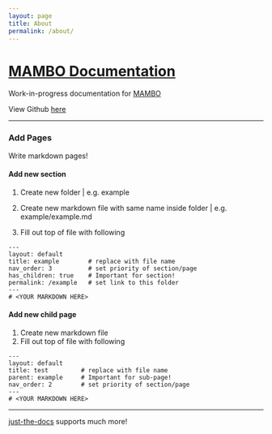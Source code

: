 ```yaml
---
layout: page
title: About
permalink: /about/
---
```


# [MAMBO Documentation](https://alphadaze.github.io/mambo-docs/)

Work-in-progress documentation for [MAMBO](https://github.com/beehive-lab/mambo)

View Github [here](https://github.com/AlphaDaze/mambo-docs/)

___

### Add Pages
Write markdown pages!

#### Add new section
1. Create new folder | e.g. example

2. Create new markdown file with same name inside folder | e.g. example/example.md

3. Fill out top of file with following

```
---
layout: default
title: example        # replace with file name
nav_order: 3          # set priority of section/page
has_children: true    # Important for section!
permalink: /example   # set link to this folder
---
# <YOUR MARKDOWN HERE>
```

#### Add new child page
1. Create new markdown file
2. Fill out top of file with following

```
---
layout: default
title: test         # replace with file name
parent: example     # Important for sub-page!
nav_order: 2        # set priority of section/page
---
# <YOUR MARKDOWN HERE>
```

___

[just-the-docs](https://just-the-docs.com/) supports much more!
